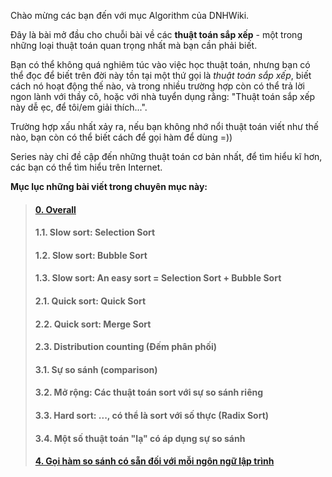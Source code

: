 Chào mừng các bạn đến với mục Algorithm của DNHWiki.

Đây là bài mở đầu cho chuỗi bài về các **thuật toán sắp xếp** - một trong những loại thuật toán quan trọng nhất mà bạn cần phải biết.

Bạn có thể không quá nghiêm túc vào việc học thuật toán, nhưng bạn có thể đọc để biết trên đời này tồn tại một thứ gọi là *thuật toán sắp xếp*, biết cách nó hoạt động thế nào, và trong nhiều trường hợp còn có thể trả lời ngon lành với thầy cô, hoặc với nhà tuyển dụng rằng: "Thuật toán sắp xếp này dễ ẹc, để tôi/em giải thích...".

Trường hợp xấu nhất xảy ra, nếu bạn không nhớ nổi thuật toán viết như thế nào, bạn còn có thể biết cách để gọi hàm để dùng =))

Series này chỉ đề cập đến những thuật toán cơ bản nhất, để tìm hiểu kĩ hơn, các bạn có thể tìm hiểu trên Internet.

**Mục lục những bài viết trong chuyên mục này:**

> #### [0. Overall](0-Overall.md)
> #### 1.1. Slow sort: Selection Sort
> #### 1.2. Slow sort: Bubble Sort
> #### 1.3. Slow sort: An easy sort = Selection Sort + Bubble Sort
> #### 2.1. Quick sort: Quick Sort
> #### 2.2. Quick sort: Merge Sort
> #### 2.3. Distribution counting (Đếm phân phối)
> #### 3.1. Sự so sánh (comparison)
> #### 3.2. Mở rộng: Các thuật toán sort với sự so sánh riêng
> #### 3.3. Hard sort: ..., có thể là sort với số thực (Radix Sort)
> #### 3.4. Một số thuật toán "lạ" có áp dụng sự so sánh
> #### [4. Gọi hàm so sánh có sẵn đối với mỗi ngôn ngữ lập trình](4-built-in-sort-function.md)
